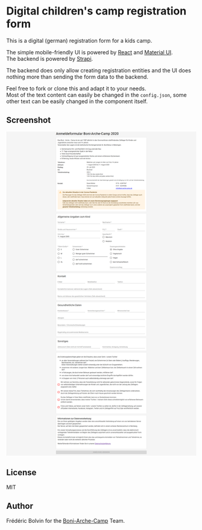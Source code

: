 # Digital children's camp registration form

This is a digital (german) registration form for a kids camp.  
  
The simple mobile-friendly UI is powered by [React](https://reactjs.org/) and [Material UI](https://material-ui.com/).  
The backend is powered by [Strapi](https://strapi.io/).  
  
The backend does only allow creating registration entities and the UI does nothing more than sending the form data to the backend.  
  
Feel free to fork or clone this and adapt it to your needs.  
Most of the text content can easily be changed in the `config.json`, some other text can be easily changed in the component itself.

## Screenshot
![Screenshot](./docs/screenshot.png)

## License
MIT

## Author
Frédéric Bolvin for the [Boni-Arche-Camp](https://boni-arche-camp/) Team.
